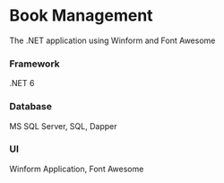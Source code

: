 
# Book Management
The .NET application using Winform and Font Awesome

### Framework
.NET 6
### Database
MS SQL Server, SQL, Dapper
### UI
Winform Application, Font Awesome

